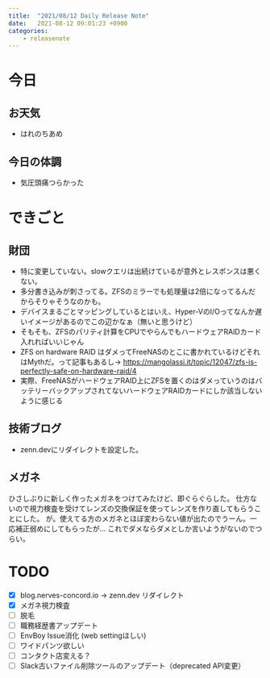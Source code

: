 ```yaml
---
title:  "2021/08/12 Daily Release Note"
date:   2021-08-12 09:01:23 +0900
categories:
	- releasenote
---
```

# 今日

## お天気

* はれのちあめ

## 今日の体調

* 気圧頭痛つらかった

# できごと

## 財団

* 特に変更していない。slowクエリは出続けているが意外とレスポンスは悪くない。
* 多分書き込みが刺さってる。ZFSのミラーでも処理量は2倍になってるんだからそりゃそうなのかも。
* デバイスまるごとマッピングしているとはいえ、Hyper-VのI/Oってなんか遅いイメージがあるのでこの辺かなぁ（無いと思うけど）
* そもそも、ZFSのパリティ計算をCPUでやらんでもハードウェアRAIDカード入れればいいじゃん
* ZFS on hardware RAID はダメってFreeNASのとこに書かれているけどそれはMythだ。って記事もあるし→ https://mangolassi.it/topic/12047/zfs-is-perfectly-safe-on-hardware-raid/4
* 実際、FreeNASがハードウェアRAID上にZFSを置くのはダメっていうのはバッテリーバックアップされてないハードウェアRAIDカードにしか該当しないように感じる

## 技術ブログ

* zenn.devにリダイレクトを設定した。

## メガネ

ひさしぶりに新しく作ったメガネをつけてみたけど、即ぐらぐらした。
仕方ないので視力検査を受けてレンズの交換保証を使ってレンズを作り直してもらうことにした。
が。使えてる方のメガネとほぼ変わらない値が出たのでうーん。一応補正弱めにしてもらったが…
これでダメならダメとしか言いようがないのでつらい。

# TODO 

- [x] blog.nerves-concord.io -> zenn.dev リダイレクト
- [x] メガネ視力検査
- [ ] 脱毛
- [ ] 職務経歴書アップデート
- [ ] EnvBoy Issue消化 (web settingほしい)
- [ ] ワイドパンツ欲しい
- [ ] コンタクト店変える？
- [ ] Slack古いファイル削除ツールのアップデート（deprecated API変更）
